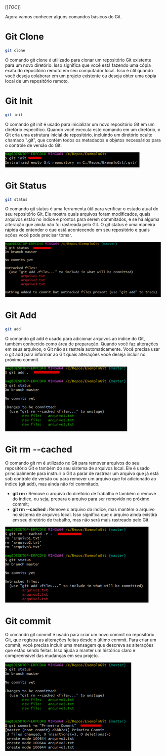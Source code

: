 [[_TOC_]]

Agora vamos conhecer alguns comandos básicos do Git.

# Git Clone
```bash
git clone
```
O comando git clone é utilizado para clonar um repositório Git existente para um novo diretório. Isso significa que você está fazendo uma cópia exata do repositório remoto em seu computador local. Isso é útil quando você deseja colaborar em um projeto existente ou deseja obter uma cópia local de um repositório remoto.

# Git Init
```bash
git init
```
O comando git init é usado para inicializar um novo repositório Git em um diretório específico. Quando você executa este comando em um diretório, o Git cria uma estrutura inicial de repositório, incluindo um diretório oculto chamado ".git", que contém todos os metadados e objetos necessários para o controle de versão do Git.

![image.png](/.attachments/image-cde375a9-d53b-4e3d-a335-ab95de6c78a0.png)

# Git Status
```bash
git status
```
      
O comando git status é uma ferramenta útil para verificar o estado atual do seu repositório Git. Ele mostra quais arquivos foram modificados, quais arquivos estão no índice e prontos para serem commitados, e se há alguma alteração que ainda não foi rastreada pelo Git. O git status é uma maneira rápida de entender o que está acontecendo em seu repositório e quais ações você pode precisar tomar.

![image.png](/.attachments/image-d6f1f0a3-91cb-4407-92ee-fb9a884f8f9a.png)

# Git Add
```bash
git add
```
O comando git add é usado para adicionar arquivos ao índice do Git, também conhecido como área de preparação. Quando você faz alterações em seus arquivos, o Git não as rastreia automaticamente. Você precisa usar o git add para informar ao Git quais alterações você deseja incluir no próximo commit.

![image.png](/.attachments/image-2ab57a32-7b50-4889-81a1-5d120c38c78b.png)

# Git rm --cached

O comando git rm é utilizado no Git para remover arquivos do seu repositório Git e também do seu sistema de arquivos local. Ele é usado principalmente para instruir o Git a parar de rastrear um arquivo que já está sob controle de versão ou para remover um arquivo que foi adicionado ao índice (git add), mas ainda não foi commitado.
      
- **git rm <arquivo>:** Remove o arquivo do diretório de trabalho e também o remove do índice, ou seja, prepara o arquivo para ser removido no próximo commit;
- **git rm --cached <arquivo>:** Remove o arquivo do índice, mas mantém o arquivo no sistema de arquivos local. Isso significa que o arquivo ainda existirá em seu diretório de trabalho, mas não será mais rastreado pelo Git.

![image.png](/.attachments/image-e03ba2ce-f769-479c-8248-04a676a78507.png)

# Git commit

O comando git commit é usado para criar um novo commit no repositório Git, que registra as alterações feitas desde o último commit. Para criar um commit, você precisa incluir uma mensagem que descreva as alterações que estão sendo feitas. Isso ajuda a manter um histórico claro e compreensível das mudanças em seu projeto.

![image.png](/.attachments/image-6aa1f235-b675-440e-a29a-54d91bb56ad2.png)